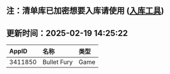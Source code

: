## 注：清单库已加密想要入库请使用 ([入库工具](https://github.com/BlankTMing/ManifestAutoUpdate/releases))

## 更新时间：2025-02-19 14:25:22
| AppID | 名称 | 类型  |
| :-------------------- | :----------------------------- | :----------- |
| 3411850 | Bullet Fury| Game |
